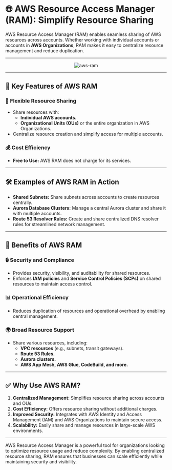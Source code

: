 # 🌐 AWS Resource Access Manager (RAM): Simplify Resource Sharing

AWS Resource Access Manager (RAM) enables seamless sharing of AWS resources across accounts. Whether working with individual accounts or accounts in **AWS Organizations**, RAM makes it easy to centralize resource management and reduce duplication.

---

<div align="center">
    <img src="images/aws-ram.png" alt="aws-ram">
</div>

---

## 🌟 Key Features of AWS RAM

### 🔄 Flexible Resource Sharing

- Share resources with:
  - **Individual AWS accounts.**
  - **Organizational Units (OUs)** or the entire organization in AWS Organizations.
- Centralize resource creation and simplify access for multiple accounts.

### 💰 Cost Efficiency

- **Free to Use:** AWS RAM does not charge for its services.

---

## 🛠️ Examples of AWS RAM in Action

- **Shared Subnets:** Share subnets across accounts to create resources centrally.
- **Aurora Database Clusters:** Manage a central Aurora cluster and share it with multiple accounts.
- **Route 53 Resolver Rules:** Create and share centralized DNS resolver rules for streamlined network management.

---

## 🎯 Benefits of AWS RAM

### 🔒 Security and Compliance

- Provides security, visibility, and auditability for shared resources.
- Enforces **IAM policies** and **Service Control Policies (SCPs)** on shared resources to maintain access control.

### 📊 Operational Efficiency

- Reduces duplication of resources and operational overhead by enabling central management.

### 🌍 Broad Resource Support

- Share various resources, including:
  - **VPC resources** (e.g., subnets, transit gateways).
  - **Route 53 Rules.**
  - **Aurora clusters.**
  - **AWS App Mesh, AWS Glue, CodeBuild, and more.**

---

## ✅ Why Use AWS RAM?

1. **Centralized Management:** Simplifies resource sharing across accounts and OUs.
2. **Cost Efficiency:** Offers resource sharing without additional charges.
3. **Improved Security:** Integrates with AWS Identity and Access Management (IAM) and AWS Organizations to maintain secure access.
4. **Scalability:** Easily share and manage resources in large-scale AWS environments.

---

AWS Resource Access Manager is a powerful tool for organizations looking to optimize resource usage and reduce complexity. By enabling centralized resource sharing, RAM ensures that businesses can scale efficiently while maintaining security and visibility.

